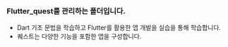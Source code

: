 ### Flutter_quest를 관리하는 폴더입니다.
- Dart 기초 문법을 학습하고 Flutter를 활용한 앱 개발을 실습을 통해 학습합니다.
- 퀘스트는 다양한 기능을 포함한 앱을 구성합니다.
